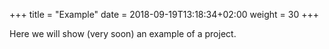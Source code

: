 +++
title = "Example"
date =  2018-09-19T13:18:34+02:00
weight = 30
+++

Here we will show (very soon) an example of a project.